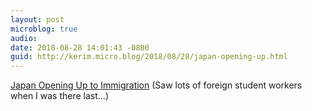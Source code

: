 ```yaml
---
layout: post
microblog: true
audio: 
date: 2018-08-28 14:01:43 -0800
guid: http://kerim.micro.blog/2018/08/28/japan-opening-up.html
---
```

 [Japan Opening Up to Immigration](https://www.nippon.com/en/currents/d00427/) (Saw lots of foreign student workers when I was there last…)
